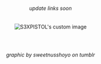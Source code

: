 <!-- level 1: simple bio and stats -->

<div align="center">
 <h6 align="center"> update links soon </h6>
<p align="center">
  <img src="https://file.garden/Z5VLhJB-RwipIekD/Kho%CC%82ng%20Co%CC%81%20Tie%CC%82u%20%C4%90e%CC%82%CC%80452_20250414173758.png" alt="S3XPISTOL's custom image"/>
　<h4 align="center">　
 　
 
 <h6 align="center">graphic by sweetnusshoyo on tumblr</h6>


###
